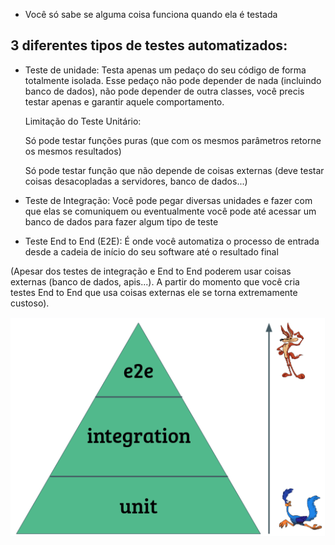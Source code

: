 - Você só sabe se alguma coisa funciona quando ela é testada

## 3 diferentes tipos de testes automatizados:

- Teste de unidade: Testa apenas um pedaço do seu código de forma totalmente isolada. Esse pedaço não pode depender de nada (incluindo banco de dados), não pode depender de outra classes, você precis testar apenas e garantir aquele comportamento.

  Limitação do Teste Unitário: 
    
    Só pode testar funções puras (que com os mesmos parâmetros retorne os mesmos resultados)
    
    Só pode testar função que não depende de coisas externas (deve testar coisas desacopladas a servidores, banco de dados...)

- Teste de Integração: Você pode pegar diversas unidades e fazer com que elas se comuniquem ou eventualmente você pode até acessar um banco de dados para fazer algum tipo de teste 

- Teste End to End (E2E): É onde você automatiza o processo de entrada desde a cadeia de início do seu software até o resultado final

(Apesar dos testes de integração e End to End poderem usar coisas externas (banco de dados, apis...). A partir do momento que você cria testes End to End que usa coisas externas ele se torna extremamente custoso).

<img src="../.assets/piraTest.png">
